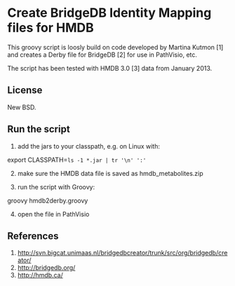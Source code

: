 Create BridgeDB Identity Mapping files for HMDB
===============================================

This groovy script is loosly build on code developed by Martina Kutmon [1]
and creates a Derby file for BridgeDB [2] for use in PathVisio, etc.

The script has been tested with HMDB 3.0 [3] data from January 2013.

License
-------

New BSD.

Run the script
--------------

1. add the jars to your classpath, e.g. on Linux with:

  export CLASSPATH=``ls -1 *.jar | tr '\n' ':'``

2. make sure the HMDB data file is saved as hmdb_metabolites.zip

3. run the script with Groovy:

  groovy hmdb2derby.groovy

4. open the file in PathVisio

References
----------

1. http://svn.bigcat.unimaas.nl/bridgedbcreator/trunk/src/org/bridgedb/creator/
2. http://bridgedb.org/
3. http://hmdb.ca/
